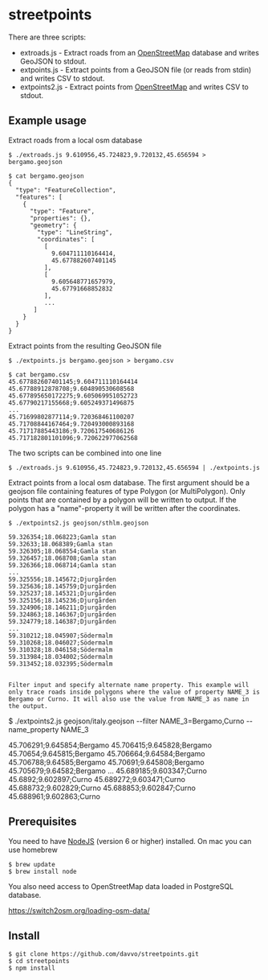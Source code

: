 # streetpoints #

There are three scripts:

* extroads.js - Extract roads from an [OpenStreetMap](https://www.openstreetmap.org/) database and writes GeoJSON to stdout.
* extpoints.js - Extract points from a GeoJSON file (or reads from stdin) and writes CSV to stdout.
* extpoints2.js - Extract points from [OpenStreetMap](https://www.openstreetmap.org/) and writes CSV to stdout.

## Example usage ##
Extract roads from a local osm database
```
$ ./extroads.js 9.610956,45.724823,9.720132,45.656594 > bergamo.geojson

$ cat bergamo.geojson
{
  "type": "FeatureCollection",
  "features": [
    {
      "type": "Feature",
      "properties": {},
      "geometry": {
        "type": "LineString",
        "coordinates": [
          [
            9.604711110164414,
            45.677882607401145
          ],
          [
            9.605648771657979,
            45.67791668852832
          ],
          ...
       ]
    }
  }
}
```
Extract points from the resulting GeoJSON file
```
$ ./extpoints.js bergamo.geojson > bergamo.csv

$ cat bergamo.csv
45.677882607401145;9.604711110164414
45.67788912878708;9.604890530608568
45.677895650172275;9.605069951052723
45.67790217155668;9.605249371496875
...
45.71699802877114;9.720368461100207
45.71708844167464;9.720493000893168
45.71717885443186;9.720617540686126
45.717182801101096;9.720622977062568
```
The two scripts can be combined into one line
```
$ ./extroads.js 9.610956,45.724823,9.720132,45.656594 | ./extpoints.js
```

Extract points from a local osm database. The first argument should be a geojson file containing features of type Polygon (or MultiPolygon).
Only points that are contained by a polygon will be written to output. If the polygon has a "name"-property it will be written after the
coordinates.
```
$ ./extpoints2.js geojson/sthlm.geojson

59.326354;18.068223;Gamla stan
59.32633;18.068389;Gamla stan
59.326305;18.068554;Gamla stan
59.326457;18.068708;Gamla stan
59.326366;18.068714;Gamla stan
...
59.325556;18.145672;Djurgården
59.325636;18.145759;Djurgården
59.325237;18.145321;Djurgården
59.325156;18.145236;Djurgården
59.324906;18.146211;Djurgården
59.324863;18.146367;Djurgården
59.324779;18.146387;Djurgården
...
59.310212;18.045907;Södermalm
59.310268;18.046027;Södermalm
59.310328;18.046158;Södermalm
59.313984;18.034002;Södermalm
59.313452;18.032395;Södermalm


Filter input and specify alternate name property. This example will only trace roads inside polygons where the value of property NAME_3 is Bergamo or Curno. It will also use the value from NAME_3 as name in the output.
```
$ ./extpoints2.js geojson/italy.geojson --filter NAME_3=Bergamo,Curno --name_property NAME_3

45.706291;9.645854;Bergamo
45.706415;9.645828;Bergamo
45.70654;9.645815;Bergamo
45.706664;9.64584;Bergamo
45.706788;9.64585;Bergamo
45.70691;9.645808;Bergamo
45.705679;9.64582;Bergamo
...
45.689185;9.603347;Curno
45.6892;9.602897;Curno
45.689272;9.603471;Curno
45.688732;9.602829;Curno
45.688853;9.602847;Curno
45.688961;9.602863;Curno


## Prerequisites ##
You need to have [NodeJS](https://nodejs.org/en/) (version 6 or higher) installed. On mac you can use homebrew

```
$ brew update
$ brew install node
```

You also need access to OpenStreetMap data loaded in PostgreSQL database. 

https://switch2osm.org/loading-osm-data/

## Install ##
```
$ git clone https://github.com/davvo/streetpoints.git
$ cd streetpoints
$ npm install
```

